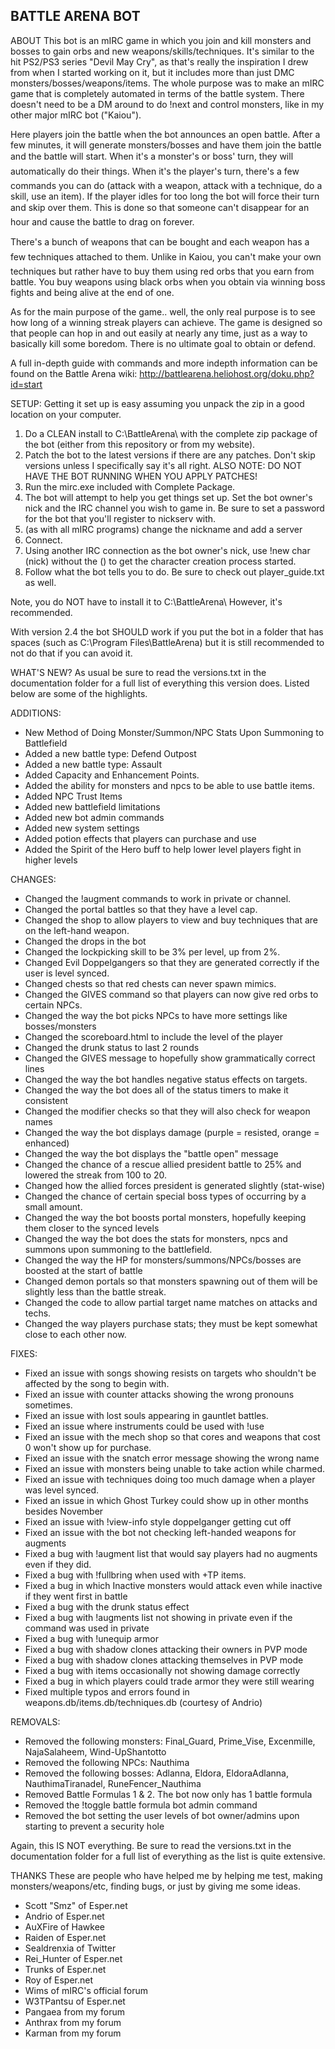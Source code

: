 BATTLE ARENA BOT 
--------------

ABOUT
This bot is an mIRC game in which you join and kill monsters and bosses to gain orbs and new weapons/skills/techniques.  It's similar to the hit PS2/PS3 series "Devil May Cry", as that's really the inspiration I drew from when I started working on it, but it includes more than just DMC monsters/bosses/weapons/items.   The whole purpose was to make an mIRC game that is completely automated in terms of the battle system. There doesn't need to be a DM around to do !next and control monsters, like in my other major mIRC bot ("Kaiou"). 

Here players join the battle when the bot announces an open battle. After a few minutes, it will generate monsters/bosses and have them join the battle and the battle will start. When it's a monster's or boss' turn, they will automatically do their things. When it's the player's turn, there's a few commands you can do (attack with a weapon, attack with a technique, do a skill, use an item). If the player idles for too long the bot will force their turn and skip over them. This is done so that someone can't disappear for an hour and cause the battle to drag on forever.

There's a bunch of weapons that can be bought and each weapon has a few techniques attached to them. Unlike in Kaiou, you can't make your own techniques but rather have to buy them using red orbs that you earn from battle. You buy weapons using black orbs when you obtain via winning boss fights and being alive at the end of one.

As for the main purpose of the game.. well, the only real purpose is to see how long of a winning streak players can achieve.  The game is designed so that people can hop in and out easily at nearly any time, just as a way to basically kill some boredom.  There is no ultimate goal to obtain or defend.

A full in-depth guide with commands and more indepth information can be found on the Battle Arena wiki:  http://battlearena.heliohost.org/doku.php?id=start


SETUP:
Getting it set up is easy assuming you unpack the zip in a good location on your computer.

 1. Do a CLEAN install to C:\BattleArena\  with the complete zip package of the bot (either from this repository or from my website).
 2. Patch the bot to the latest versions if there are any patches. Don't skip versions unless I specifically say it's all right.  ALSO NOTE: DO NOT HAVE THE BOT RUNNING WHEN YOU APPLY PATCHES!
 3. Run the mirc.exe included with Complete Package.
 4. The bot will attempt to help you get things set up.  Set the bot owner's nick and the IRC channel you wish to game in.  Be sure to set a password for the bot that you'll register to nickserv with.
 5. (as with all mIRC programs) change the nickname and add a server
 6. Connect.
 7. Using another IRC connection as the bot owner's nick, use !new char (nick) without the () to get the character creation process started.
 8. Follow what the bot tells you to do.  Be sure to check out player_guide.txt as well.

Note, you do NOT have to install it to C:\BattleArena\ However, it's recommended.

With version 2.4 the bot SHOULD work if you put the bot in a folder that has spaces (such as C:\Program Files\BattleArena)  but it is still recommended to not do that if you can avoid it.
   
   
WHAT'S NEW?
As usual be sure to read the versions.txt in the documentation folder for a full list of everything this version does.  Listed below are some of the highlights.

ADDITIONS:
* New Method of Doing Monster/Summon/NPC Stats Upon Summoning to Battlefield 
* Added a new battle type: Defend Outpost
* Added a new battle type: Assault
* Added Capacity and Enhancement Points. 
* Added the ability for monsters and npcs to be able to use battle items.
* Added NPC Trust Items
* Added new battlefield limitations
* Added new bot admin commands
* Added new system settings
* Added potion effects that players can purchase and use
* Added the Spirit of the Hero buff to help lower level players fight in higher levels

CHANGES:
* Changed the !augment commands to work in private or channel. 
* Changed the portal battles so that they have a level cap. 
* Changed the shop to allow players to view and buy techniques that are on the left-hand weapon.
* Changed the drops in the bot
* Changed the lockpicking skill to be 3% per level, up from 2%.
* Changed Evil Doppelgangers so that they are generated correctly if the user is level synced.
* Changed chests so that red chests can never spawn mimics.
* Changed the GIVES command so that players can now give red orbs to certain NPCs.  
* Changed the way the bot picks NPCs to have more settings like bosses/monsters
* Changed the scoreboard.html to include the level of the player
* Changed the drunk status to last 2 rounds
* Changed the GIVES message to hopefully show grammatically correct lines
* Changed the way the bot handles negative status effects on targets.
* Changed the way the bot does all of the status timers to make it consistent
* Changed the modifier checks so that they will also check for weapon names
* Changed the way the bot displays damage (purple = resisted, orange = enhanced)
* Changed the way the bot displays the "battle open" message 
* Changed the chance of a rescue allied president battle to 25% and lowered the streak from 100 to 20. 
* Changed how the allied forces president is generated slightly (stat-wise)
* Changed the chance of certain special boss types of occurring by a small amount.
* Changed the way the bot boosts portal monsters, hopefully keeping them closer to the synced levels
* Changed the way the bot does the stats for monsters, npcs and summons upon summoning to the battlefield.
* Changed the way the HP for monsters/summons/NPCs/bosses are boosted at the start of battle
* Changed demon portals so that monsters spawning out of them will be slightly less than the battle streak.
* Changed the code to allow partial target name matches on attacks and techs. 
* Changed the way players purchase stats; they must be kept somewhat close to each other now.

FIXES:
* Fixed an issue with songs showing resists on targets who shouldn't be affected by the song to begin with.
* Fixed an issue with counter attacks showing the wrong pronouns sometimes.
* Fixed an issue with lost souls appearing in gauntlet battles.
* Fixed an issue where instruments could be used with !use
* Fixed an issue with the mech shop so that cores and weapons that cost 0 won't show up for purchase.
* Fixed an issue with the snatch error message showing the wrong name
* Fixed an issue with monsters being unable to take action while charmed.
* Fixed an issue with techniques doing too much damage when a player was level synced.
* Fixed an issue in which Ghost Turkey could show up in other months besides November
* Fixed an issue with !view-info style doppelganger getting cut off
* Fixed an issue with the bot not checking left-handed weapons for augments
* Fixed a bug with !augment list that would say players had no augments even if they did.
* Fixed a bug with !fullbring when used with +TP items.
* Fixed a bug in which Inactive monsters would attack even while inactive if they went first in battle
* Fixed a bug with the drunk status effect
* Fixed a bug with !augments list not showing in private even if the command was used in private
* Fixed a bug with !unequip armor
* Fixed a bug with shadow clones attacking their owners in PVP mode
* Fixed a bug with shadow clones attacking themselves in PVP mode
* Fixed a bug with items occasionally not showing damage correctly 
* Fixed a bug in which players could trade armor they were still wearing
* Fixed multiple typos and errors found in weapons.db/items.db/techniques.db (courtesy of Andrio)

REMOVALS:
* Removed the following monsters: Final_Guard, Prime_Vise, Excenmille, NajaSalaheem, Wind-UpShantotto
* Removed the following NPCs: Nauthima
* Removed the following bosses: Adlanna, Eldora, EldoraAdlanna, NauthimaTiranadel, RuneFencer_Nauthima
* Removed Battle Formulas 1 & 2. The bot now only has 1 battle formula
* Removed the !toggle battle formula bot admin command
* Removed the bot setting the user levels of bot owner/admins upon starting to prevent a security hole

Again, this IS NOT everything. Be sure to read the versions.txt in the documentation folder for a full list of everything as the list is quite extensive.

THANKS
These are people who have helped me by helping me test, making monsters/weapons/etc, finding bugs, or just by giving me some ideas.

* Scott "Smz" of Esper.net
* Andrio of Esper.net
* AuXFire of Hawkee
* Raiden of Esper.net
* Sealdrenxia of Twitter
* Rei_Hunter of Esper.net
* Trunks of Esper.net
* Roy of Esper.net
* Wims of mIRC's official forum
* W3TPantsu of Esper.net
* Pangaea from my forum
* Anthrax from my forum
* Karman from my forum
